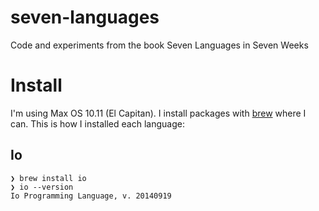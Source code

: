 # seven-languages
Code and experiments from the book Seven Languages in Seven Weeks

# Install

I'm using Max OS 10.11 (El Capitan). I install packages with [brew](http://brew.sh/) where I can. This is how I installed each language:

## Io

    ❯ brew install io
    ❯ io --version
    Io Programming Language, v. 20140919


